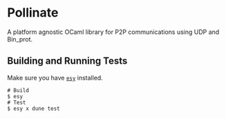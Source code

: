 # Pollinate

A platform agnostic OCaml library for P2P communications using UDP and Bin_prot.

## Building and Running Tests

Make sure you have [`esy`](https://esy.sh/) installed.

```shell script
# Build
$ esy
# Test
$ esy x dune test
```
